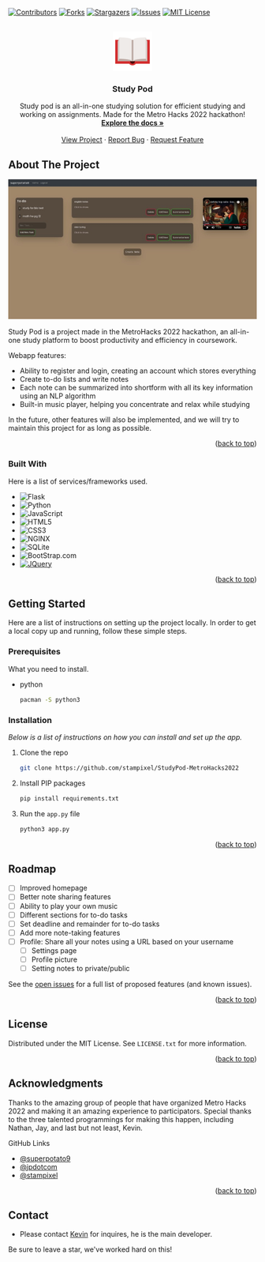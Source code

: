 <a name="readme-top"></a>



<!-- PROJECT SHIELDS -->
[![Contributors][contributors-shield]][contributors-url]
[![Forks][forks-shield]][forks-url]
[![Stargazers][stars-shield]][stars-url]
[![Issues][issues-shield]][issues-url]
[![MIT License][license-shield]][license-url]



<!-- PROJECT LOGO -->
<br />
<div align="center">
  <a href="https://github.com/stampixel/StudyPod-MetroHacks2022">
    <img src="images/book.png" alt="Logo" width="80" height="80">
  </a>

<h3 align="center">Study Pod</h3>

  <p align="center">
    Study pod is an all-in-one studying solution for efficient studying and working on assignments.
Made for the Metro Hacks 2022 hackathon!
    <br />
    <a href="https://github.com/stampixel/StudyPod-MetroHacks2022"><strong>Explore the docs »</strong></a>
    <br />
    <br />
    <a href="https://studypod.tech">View Project</a>
    ·
    <a href="https://github.com/stampixel/StudyPod-MetroHacks2022/issues">Report Bug</a>
    ·
    <a href="https://github.com/stampixel/StudyPod-MetroHacks2022/issues">Request Feature</a>
  </p>
</div>



<!-- ABOUT THE PROJECT -->

## About The Project

[![Product Name Screen Shot][product-screenshot]](https://studypod.tech)

Study Pod is a project made in the MetroHacks 2022 hackathon, an all-in-one study platform to boost productivity and
efficiency in coursework.

Webapp features:

* Ability to register and login, creating an account which stores everything
* Create to-do lists and write notes
* Each note can be summarized into shortform with all its key information using an NLP algorithm
* Built-in music player, helping you concentrate and relax while studying

In the future, other features will also be implemented, and we will try to maintain this project for as long as
possible.

<p align="right">(<a href="#readme-top">back to top</a>)</p>

### Built With

Here is a list of services/frameworks used.

* ![Flask][Flask]
* ![Python]
* ![JavaScript]
* ![HTML5]
* ![CSS3]
* ![NGINX]
* ![SQLite]
* ![BootStrap.com]
* [![JQuery][JQuery.com]][JQuery-url]

<p align="right">(<a href="#readme-top">back to top</a>)</p>



<!-- GETTING STARTED -->

## Getting Started

Here are a list of instructions on setting up the project locally.
In order to get a local copy up and running, follow these simple steps.

### Prerequisites

What you need to install.

* python
  ```sh
  pacman -S python3
  ```

### Installation

_Below is a list of instructions on how you can install and set up the app._

1. Clone the repo
   ```sh
   git clone https://github.com/stampixel/StudyPod-MetroHacks2022
   ```
2. Install PIP packages
   ```sh
   pip install requirements.txt
   ```
3. Run the `app.py` file
   ```sh
   python3 app.py
   ```

<p align="right">(<a href="#readme-top">back to top</a>)</p>



<!-- ROADMAP -->

## Roadmap

- [ ] Improved homepage
- [ ] Better note sharing features
- [ ] Ability to play your own music
- [ ] Different sections for to-do tasks
- [ ] Set deadline and remainder for to-do tasks
- [ ] Add more note-taking features
- [ ] Profile: Share all your notes using a URL based on your username
    - [ ] Settings page
    - [ ] Profile picture
    - [ ] Setting notes to private/public

See the [open issues](https://github.com/stampixel/StudyPod-MetroHacks2022/issues) for a full list of proposed
features (and known issues).

<p align="right">(<a href="#readme-top">back to top</a>)</p>



<!-- LICENSE -->

## License

Distributed under the MIT License. See `LICENSE.txt` for more information.

<p align="right">(<a href="#readme-top">back to top</a>)</p>



<!-- ACKNOWLEDGMENTS -->

## Acknowledgments

Thanks to the amazing group of people that have organized Metro Hacks 2022 and making it an amazing experience to
participators. Special thanks to the three talented programmings for making this happen, including Nathan, Jay, and last
but not least, Kevin.

GitHub Links

* [@superpotato9](https://github.com/superpotato9)
* [@jpdotcom](https://github.com/jpdotcom)
* [@stampixel](https://github.com/stampixel)

<p align="right">(<a href="#readme-top">back to top</a>)</p>

## Contact

* Please contact [Kevin](https://dsc.bio/bourrasque) for inquires, he is the main developer.

Be sure to leave a star, we've worked hard on this!



<!-- MARKDOWN LINKS & IMAGES -->
<!-- https://www.markdownguide.org/basic-syntax/#reference-style-links -->

[contributors-shield]: https://img.shields.io/github/contributors/stampixel/StudyPod-MetroHacks2022.svg?style=for-the-badge
[contributors-url]: https://github.com/stampixel/StudyPod-MetroHacks2022/graphs/contributors
[forks-shield]: https://img.shields.io/github/forks/stampixel/StudyPod-MetroHacks2022.svg?style=for-the-badge
[forks-url]: https://github.com/stampixel/StudyPod-MetroHacks2022/network/members
[stars-shield]: https://img.shields.io/github/stars/stampixel/StudyPod-MetroHacks2022.svg?style=for-the-badge
[stars-url]: https://github.com/stampixel/StudyPod-MetroHacks2022/stargazers
[issues-shield]: https://img.shields.io/github/issues/stampixel/StudyPod-MetroHacks2022.svg?style=for-the-badge
[issues-url]: https://github.com/stampixel/StudyPod-MetroHacks2022/issues
[license-shield]: https://img.shields.io/github/license/stampixel/StudyPod-MetroHacks2022.svg?style=for-the-badge
[license-url]: https://github.com/stampixel/StudyPod-MetroHacks2022/blob/master/LICENSE.txt
[linkedin-shield]: https://img.shields.io/badge/-LinkedIn-black.svg?style=for-the-badge&logo=linkedin&colorB=555
[product-screenshot]: images/screenshot.jpg

[Bootstrap.com]: https://img.shields.io/badge/Bootstrap-563D7C?style=for-the-badge&logo=bootstrap&logoColor=white
[Bootstrap-url]: https://getbootstrap.com
[JQuery.com]: https://img.shields.io/badge/jQuery-0769AD?style=for-the-badge&logo=jquery&logoColor=white
[JQuery-url]: https://jquery.com
[Flask]: https://img.shields.io/badge/flask-%23000.svg?style=for-the-badge&logo=flask&logoColor=white
[Python]: https://img.shields.io/badge/python-3670A0?style=for-the-badge&logo=python&logoColor=ffdd54
[JavaScript]: https://img.shields.io/badge/javascript-%23323330.svg?style=for-the-badge&logo=javascript&logoColor=%23F7DF1E
[HTML5]: https://img.shields.io/badge/html5-%23E34F26.svg?style=for-the-badge&logo=html5&logoColor=white
[CSS3]: https://img.shields.io/badge/css3-%231572B6.svg?style=for-the-badge&logo=css3&logoColor=white
[NGINX]: https://img.shields.io/badge/nginx-%23009639.svg?style=for-the-badge&logo=nginx&logoColor=white
[SQLite]: https://img.shields.io/badge/sqlite-%2307405e.svg?style=for-the-badge&logo=sqlite&logoColor=white
